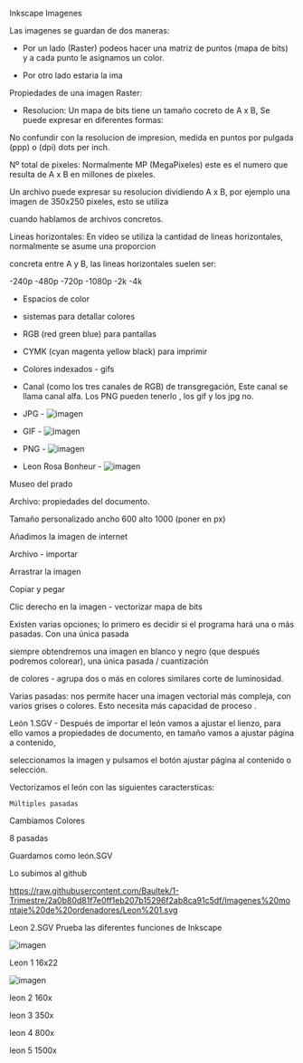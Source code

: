 
Inkscape
Imagenes


Las imagenes se guardan de dos maneras:

- Por un lado (Raster) podeos hacer una matriz de puntos (mapa de bits) y a cada punto le asignamos un color.

- Por otro lado estaria la ima

Propiedades de una imagen Raster:

- Resolucion: Un mapa de bits tiene un tamaño cocreto de A x B, Se puede expresar en diferentes formas:

No confundir con la resolucion de impresion, medida en puntos por pulgada (ppp) o (dpi) dots per inch.

Nº total de pixeles: Normalmente MP (MegaPixeles) este es el numero que resulta de A x B en millones de pixeles.

Un archivo puede expresar su resolucion dividiendo A x B, por ejemplo una imagen de 350x250 pixeles, esto se utiliza

cuando hablamos de archivos concretos.

Lineas horizontales: En video se utiliza la cantidad de lineas horizontales, normalmente se asume una proporcion

concreta entre A y B, las lineas horizontales suelen ser:

-240p
-480p
-720p
-1080p
-2k
-4k


- Espacios de color

- sistemas para detallar colores

- RGB (red green blue) para pantallas

- CYMK (cyan magenta yellow black) para imprimir

- Colores indexados - gifs

- Canal (como los tres canales de RGB) de transgregación, Este canal se llama canal alfa. Los PNG pueden tenerlo , los gif y los jpg no.


- JPG -
![imagen](https://user-images.githubusercontent.com/90753264/139016825-f110c3af-1dfb-4bef-8160-2e4cf5a55698.png)

- GIF -
![imagen](https://user-images.githubusercontent.com/90753264/139016965-de1bacbf-210d-4681-bf87-e3084c953946.png)

- PNG -
![imagen](https://user-images.githubusercontent.com/90753264/139017020-89f3d8c9-fee1-480e-b812-c6031ee7c66b.png)

- Leon Rosa Bonheur -
![imagen](https://user-images.githubusercontent.com/90753264/139016997-15697429-98e8-424b-99a2-65145477e335.png)

Museo del prado


Archivo: propiedades del documento.

Tamaño personalizado ancho 600 alto 1000 (poner en px)

Añadimos la imagen de internet

Archivo - importar

Arrastrar la imagen

Copiar y pegar

Clic derecho en la imagen - vectorizar mapa de bits

Existen varias opciones; lo primero es decidir si el programa hará una o más pasadas. Con una única pasada

siempre obtendremos una imagen en blanco y negro (que después podremos colorear), una única pasada / cuantización

de colores - agrupa dos o más en colores similares corte de luminosidad.

Varias pasadas: nos permite hacer una imagen vectorial más compleja, con varios grises o colores. Esto necesita más capacidad de proceso .

León 1.SGV - Después de importar el león vamos a ajustar el lienzo, para ello vamos a propiedades de documento, en tamaño vamos a ajustar página a contenido, 

seleccionamos la imagen y pulsamos el botón ajustar página al contenido o selección.

Vectorizamos el león con las siguientes caractersticas:

    Múltiples pasadas
  
  Cambiamos Colores
  
  8 pasadas
 
 Guardamos como león.SGV
   
   Lo subimos al github

https://raw.githubusercontent.com/Baultek/1-Trimestre/2a0b80d81f7e0ff1eb207b15296f2ab8ca91c5df/Imagenes%20montaje%20de%20ordenadores/Leon%201.svg


Leon 2.SGV Prueba las diferentes funciones de Inkscape


![imagen](https://user-images.githubusercontent.com/90753264/139017117-b4bb3e05-23de-49bb-84d4-f7b47b54399b.png)


Leon 1 16x22

![imagen](https://user-images.githubusercontent.com/90753264/139021055-207179d4-622e-4621-afd4-385b1ee93157.png)


leon 2 160x

leon 3 350x

leon 4 800x

leon 5 1500x




























































































